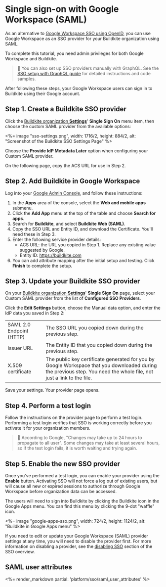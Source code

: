 # Single sign-on with Google Workspace (SAML)

As an alternative to [Google Workspace SSO using OpenID](/docs/platform/sso/g-suite), you can use Google Workspace as an SSO provider for your Buildkite organization using SAML.

To complete this tutorial, you need admin privileges for both Google Workspace and Buildkite.

>📘 You can also set up SSO providers manually with GraphQL.
> See the <a href="/docs/platform/sso/sso-setup-with-graphql">SSO setup with GraphQL guide</a> for detailed instructions and code samples.

After following these steps, your Google Workspace users can sign in to Buildkite using their Google account.


## Step 1. Create a Buildkite SSO provider

Click the [Buildkite organization **Settings**](https://buildkite.com/organizations/~/settings)' **Single Sign On** menu item, then choose the custom SAML provider from the available options:

<%= image "sso-settings.png", width: 1716/2, height: 884/2, alt: "Screenshot of the Buildkite SSO Settings Page" %>

Choose the **Provide IdP Metadata Later** option when configuring your Custom SAML provider.

On the following page, copy the ACS URL for use in Step 2.

## Step 2. Add Buildkite in Google Workspace

Log into your [Google Admin Console](https://admin.google.com), and follow these instructions:

1. In the **Apps** area of the console, select the **Web and mobile apps** submenu.
2. Click the **Add App** menu at the top of the table and choose **Search for apps**.
3. Search for **Buildkite**, and select **Buildkite Web (SAML)**.
4. Copy the SSO URL and Entity ID, and download the Certificate. You'll need these in Step 3.
5. Enter the following service provider details:
    * ACS URL: the URL you copied in Step 1. Replace any existing value suggested by Google.
    * Entity ID: https://buildkite.com
6. You can add attribute mapping after the initial setup and testing. Click **Finish** to complete the setup.

## Step 3. Update your Buildkite SSO provider

On your [Buildkite organization **Settings**](https://buildkite.com/organizations/~/settings)' **Single Sign On** page, select your Custom SAML provider from the list of **Configured SSO Providers**.

Click the **Edit Settings** button, choose the Manual data option, and enter the IdP data you saved in Step 2:

<table>
    <tr>
        <td>SAML 2.0 Endpoint (HTTP)</td>
        <td>
            The SSO URL you copied down during the previous step.
        </td>
    </tr>
    <tr>
        <td>Issuer URL</td>
        <td>
            The Entity ID that you copied down during the previous step.
        </td>
    </tr>
    <tr>
        <td>X.509 certificate</td>
        <td>
            The public key certificate generated for you by Google Workspace that you downloaded during the previous step. You need the whole file, not just a link to the file.
        </td>
    </tr>
</table>

Save your settings. Your provider page opens.

## Step 4. Perform a test login

Follow the instructions on the provider page to perform a test login. Performing a test login verifies that SSO is working correctly before you activate it for your organization members.

> 🚧
> According to Google, "Changes may take up to 24 hours to propagate to all user". Some changes may take at least several hours, so if the test login fails, it is worth waiting and trying again.

## Step 5. Enable the new SSO provider

Once you've performed a test login, you can enable your provider using the **Enable** button. Activating SSO will not force a log out of existing users, but will cause all new or expired sessions to authorize through Google Workspace before organization data can be accessed.

The users will need to sign into Buildkite by clicking the Buildkite icon in the Google Apps menu. You can find this menu by clicking the 9-dot "waffle" icon.

<%= image "google-apps-sso.png", width: 724/2, height: 1124/2, alt: "Buildkite in Google Apps menu" %>

If you need to edit or update your Google Workspace (SAML) provider settings at any time, you will need to disable the provider first. For more information on disabling a provider, see the [disabling SSO](/docs/platform/sso#disabling-and-removing-sso) section of the SSO overview.

## SAML user attributes

<%= render_markdown partial: 'platform/sso/saml_user_attributes' %>
